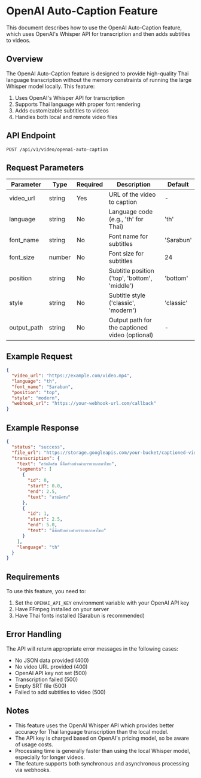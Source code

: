 # OpenAI Auto-Caption Feature

This document describes how to use the OpenAI Auto-Caption feature, which uses OpenAI's Whisper API for transcription and then adds subtitles to videos.

## Overview

The OpenAI Auto-Caption feature is designed to provide high-quality Thai language transcription without the memory constraints of running the large Whisper model locally. This feature:

1. Uses OpenAI's Whisper API for transcription
2. Supports Thai language with proper font rendering
3. Adds customizable subtitles to videos
4. Handles both local and remote video files

## API Endpoint

```
POST /api/v1/video/openai-auto-caption
```

## Request Parameters

| Parameter   | Type   | Required | Description                                       | Default   |
|-------------|--------|----------|---------------------------------------------------|-----------|
| video_url   | string | Yes      | URL of the video to caption                       | -         |
| language    | string | No       | Language code (e.g., 'th' for Thai)               | 'th'      |
| font_name   | string | No       | Font name for subtitles                           | 'Sarabun' |
| font_size   | number | No       | Font size for subtitles                           | 24        |
| position    | string | No       | Subtitle position ('top', 'bottom', 'middle')     | 'bottom'  |
| style       | string | No       | Subtitle style ('classic', 'modern')              | 'classic' |
| output_path | string | No       | Output path for the captioned video (optional)    | -         |

## Example Request

```json
{
  "video_url": "https://example.com/video.mp4",
  "language": "th",
  "font_name": "Sarabun",
  "position": "top",
  "style": "modern",
  "webhook_url": "https://your-webhook-url.com/callback"
}
```

## Example Response

```json
{
  "status": "success",
  "file_url": "https://storage.googleapis.com/your-bucket/captioned-video.mp4",
  "transcription": {
    "text": "สวัสดีครับ นี่คือตัวอย่างคำบรรยายภาษาไทย",
    "segments": [
      {
        "id": 0,
        "start": 0.0,
        "end": 2.5,
        "text": "สวัสดีครับ"
      },
      {
        "id": 1,
        "start": 2.5,
        "end": 5.0,
        "text": "นี่คือตัวอย่างคำบรรยายภาษาไทย"
      }
    ],
    "language": "th"
  }
}
```

## Requirements

To use this feature, you need to:

1. Set the `OPENAI_API_KEY` environment variable with your OpenAI API key
2. Have FFmpeg installed on your server
3. Have Thai fonts installed (Sarabun is recommended)

## Error Handling

The API will return appropriate error messages in the following cases:

- No JSON data provided (400)
- No video URL provided (400)
- OpenAI API key not set (500)
- Transcription failed (500)
- Empty SRT file (500)
- Failed to add subtitles to video (500)

## Notes

- This feature uses the OpenAI Whisper API which provides better accuracy for Thai language transcription than the local model.
- The API key is charged based on OpenAI's pricing model, so be aware of usage costs.
- Processing time is generally faster than using the local Whisper model, especially for longer videos.
- The feature supports both synchronous and asynchronous processing via webhooks.
